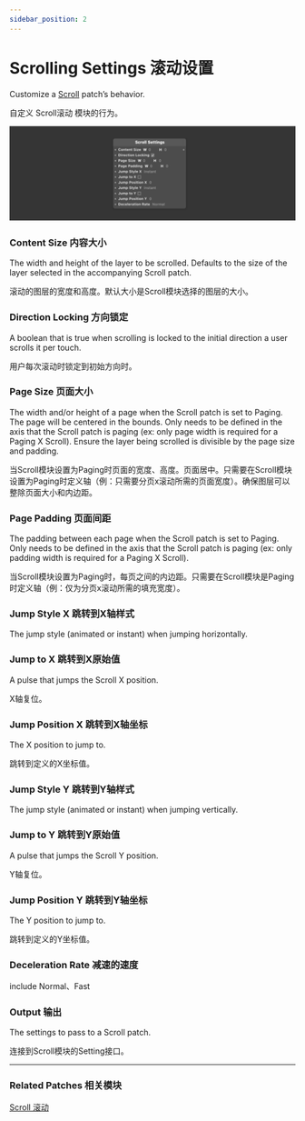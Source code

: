 ```yaml
---
sidebar_position: 2
---
```


# Scrolling Settings 滚动设置

Customize a [Scroll](./Scroll.md) patch’s behavior.

自定义 Scroll滚动 模块的行为。

![Image](./../../../static/img/docs/Interaction/scroll-settings.png)

### Content Size 内容大小

The width and height of the layer to be scrolled. Defaults to the size of the layer selected in the accompanying Scroll patch.

滚动的图层的宽度和高度。默认大小是Scroll模块选择的图层的大小。

### Direction Locking 方向锁定

A boolean that is true when scrolling is locked to the initial direction a user scrolls it per touch.

用户每次滚动时锁定到初始方向时。

### Page Size 页面大小

The width and/or height of a page when the Scroll patch is set to Paging. The page will be centered in the bounds. Only needs to be defined in the axis that the Scroll patch is paging (ex: only page width is required for a Paging X Scroll). Ensure the layer being scrolled is divisible by the page size and padding.

当Scroll模块设置为Paging时页面的宽度、高度。页面居中。只需要在Scroll模块设置为Paging时定义轴（例：只需要分页x滚动所需的页面宽度）。确保图层可以整除页面大小和内边距。

### Page Padding 页面间距

The padding between each page when the Scroll patch is set to Paging. Only needs to be defined in the axis that the Scroll patch is paging (ex: only padding width is required for a Paging X Scroll).

当Scroll模块设置为Paging时，每页之间的内边距。只需要在Scroll模块是Paging时定义轴（例：仅为分页x滚动所需的填充宽度）。

### Jump Style X 跳转到X轴样式

The jump style (animated or instant) when jumping horizontally.

### Jump to X 跳转到X原始值

A pulse that jumps the Scroll X position.

X轴复位。

### Jump Position X 跳转到X轴坐标

The X position to jump to.

跳转到定义的X坐标值。

### Jump Style Y 跳转到Y轴样式

The jump style (animated or instant) when jumping vertically.

### Jump to Y 跳转到Y原始值

A pulse that jumps the Scroll Y position.

Y轴复位。

### Jump Position Y 跳转到Y轴坐标

The Y position to jump to.

跳转到定义的Y坐标值。

### Deceleration Rate 减速的速度

include Normal、Fast

### Output 输出

The settings to pass to a Scroll patch.

连接到Scroll模块的Setting接口。

------

### Related Patches 相关模块

[Scroll 滚动](./Scroll.md)

